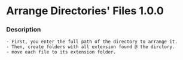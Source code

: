 # Arrange Directories' Files 1.0.0

### Description
    - First, you enter the full path of the directory to arrange it.
    - Then, create folders with all extension found @ the dirctory.
    - move each file to its extension folder.
